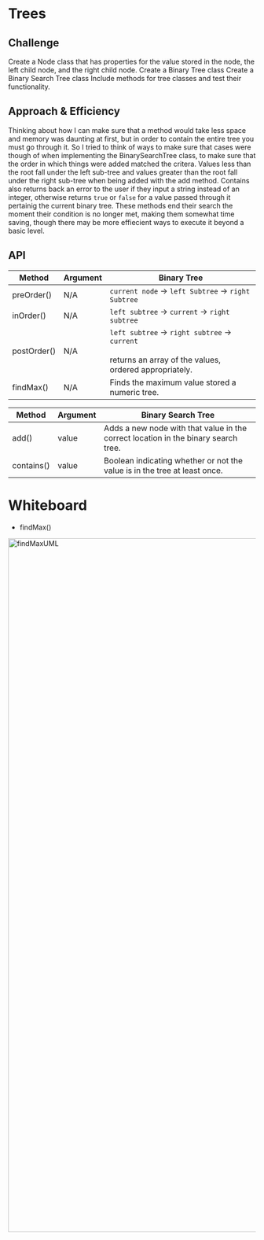 # Trees


## Challenge
Create a Node class that has properties for the value stored in the node, the left child node, and the right child node.
Create a Binary Tree class
Create a Binary Search Tree class
Include methods for tree classes and test their functionality.


## Approach & Efficiency

Thinking about how I can make sure that a method would take less space and memory was daunting at first, but in order to contain the entire tree you must go through it. So I tried to think of ways to make sure that cases were though of when implementing the BinarySearchTree class, to make sure that the order in which things were added matched the critera. Values less than the root fall under the left sub-tree and values greater than the root fall under the right sub-tree when being added with the add method. Contains also returns back an error to the user if they input a string instead of an integer, otherwise returns `true` or `false` for a value passed through it pertainig the current binary tree. These methods end their search the moment their condition is no longer met, making them somewhat time saving, though there may be more effiecient ways to execute it beyond a basic level. 

## API
| Method    | Argument | Binary Tree                                                                                                  |
|-----------|----------|--------------------------------------------------------------------------------------------------------------|
| preOrder()  | N/A      | `current node` → `left Subtree` → `right  Subtree`                                                           |
| inOrder()   | N/A      | `left subtree` → `current` → `right subtree`                                                                 |
| postOrder() | N/A      | `left subtree` → `right subtree` → `current` </br><br>returns an array of the values, ordered appropriately. |
| findMax() | N/A  | Finds the maximum value stored a numeric tree.|

| Method     | Argument | Binary Search Tree                                                                 |
|------------|----------|------------------------------------------------------------------------------------|
| add()      | value    |Adds a new node with that value in the correct location in the binary search tree.                                 |
| contains() | value      | Boolean indicating whether or not the value is in the tree at least once. |


# Whiteboard 

- findMax()
<img width="1411" alt="findMaxUML" src="https://user-images.githubusercontent.com/90294860/162849877-98d6f5fb-d663-441a-a6b8-9904c647eec5.png">



